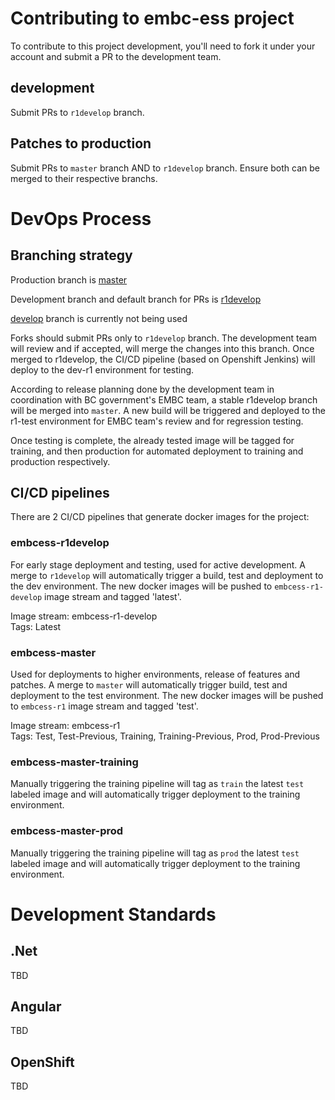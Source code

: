 # Contributing to embc-ess project

To contribute to this project development, you'll need to fork it under your account and submit a PR to the development team.

## development

Submit PRs to `r1develop` branch.

## Patches to production

Submit PRs to `master` branch AND to `r1develop` branch. Ensure both can  be merged to their respective branchs.

# DevOps Process

## Branching strategy

Production branch is [master](https://github.com/bcgov/embc-ess/tree/master)

Development branch and default branch for PRs is [r1develop](https://github.com/bcgov/embc-ess/tree/r1develop)

[develop](https://github.com/bcgov/embc-ess/tree/develop) branch is currently not being used

Forks should submit PRs only to `r1develop` branch. The development team will review and if accepted, will merge the changes into this branch.
Once merged to r1develop, the CI/CD pipeline (based on Openshift Jenkins) will deploy to the dev-r1 environment for testing.

According to release planning done by the development team in coordination with BC government's EMBC team, a stable r1develop branch will be merged into `master`.
A new build will be triggered and deployed to the r1-test environment for EMBC team's review and for regression testing.

Once testing is complete, the already tested image will be tagged for training, and then production for automated deployment to training and production respectively.

## CI/CD pipelines

There are 2 CI/CD pipelines that generate docker images for the project:

### embcess-r1develop

For early stage deployment and testing, used for active development. A merge to `r1develop` will automatically trigger a build, test and deployment to the dev environment.
The new docker images will be pushed to `embcess-r1-develop` image stream and tagged 'latest'.

Image stream: embcess-r1-develop  
Tags: Latest

### embcess-master

Used for deployments to higher environments, release of features and patches. A merge to `master` will automatically trigger build, test and deployment to the test environment.
The new docker images will be pushed to `embcess-r1` image stream and tagged 'test'.

Image stream: embcess-r1  
Tags: Test, Test-Previous, Training, Training-Previous, Prod, Prod-Previous

### embcess-master-training

Manually triggering the training pipeline will tag as `train` the latest `test` labeled image and will automatically trigger deployment to the training environment.

### embcess-master-prod

Manually triggering the training pipeline will tag as `prod` the latest `test` labeled image and will automatically trigger deployment to the training environment.

# Development Standards

## .Net
TBD

## Angular

TBD

## OpenShift

TBD


